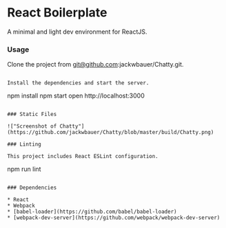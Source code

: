 React Boilerplate
=====================

A minimal and light dev environment for ReactJS.

### Usage

Clone the project from git@github.com:jackwbauer/Chatty.git.
```

Install the dependencies and start the server.
```
npm install
npm start
open http://localhost:3000
```

### Static Files

!["Screenshot of Chatty"](https://github.com/jackwbauer/Chatty/blob/master/build/Chatty.png)

### Linting

This project includes React ESLint configuration.

```
npm run lint
```

### Dependencies

* React
* Webpack
* [babel-loader](https://github.com/babel/babel-loader)
* [webpack-dev-server](https://github.com/webpack/webpack-dev-server)
